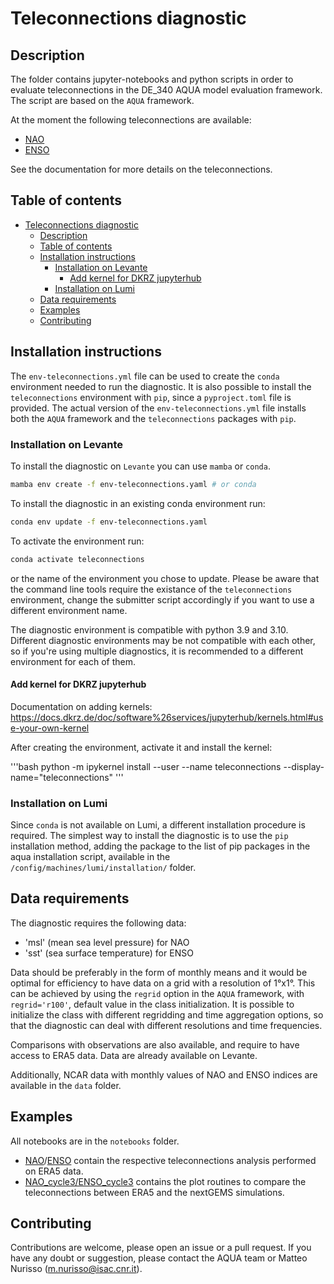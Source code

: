 # Teleconnections diagnostic

## Description

The folder contains jupyter-notebooks and python scripts in order to evaluate teleconnections in the DE_340 AQUA model evaluation framework.
The script are based on the `AQUA` framework.

At the moment the following teleconnections are available:
- [NAO](https://github.com/oloapinivad/AQUA/blob/main/diagnostics/teleconnections/notebooks/NAO.ipynb)
- [ENSO](https://github.com/oloapinivad/AQUA/blob/main/diagnostics/teleconnections/notebooks/ENSO.ipynb)


See the documentation for more details on the teleconnections.

## Table of contents

- [Teleconnections diagnostic](#teleconnections-diagnostic)
  - [Description](#description)
  - [Table of contents](#table-of-contents)
  - [Installation instructions](#installation-instructions)
    - [Installation on Levante](#installation-on-levante)
      - [Add kernel for DKRZ jupyterhub](#add-kernel-for-dkrz-jupyterhub)
    - [Installation on Lumi](#installation-on-lumi)
  - [Data requirements](#data-requirements)
  - [Examples](#examples)
  - [Contributing](#contributing)

## Installation instructions

The `env-teleconnections.yml` file can be used to create the `conda` environment needed to run the diagnostic.
It is also possible to install the `teleconnections` environment with `pip`, since a `pyproject.toml` file is provided.
The actual version of the `env-teleconnections.yml` file installs both the `AQUA` framework and the `teleconnections` packages with `pip`.

### Installation on Levante

To install the diagnostic on `Levante` you can use `mamba` or `conda`.
```bash
mamba env create -f env-teleconnections.yaml # or conda
```

To install the diagnostic in an existing conda environment run:

```bash
conda env update -f env-teleconnections.yaml
```

To activate the environment run:

```bash
conda activate teleconnections
```

or the name of the environment you chose to update.
Please be aware that the command line tools require the existance of the `teleconnections` environment, change the submitter script accordingly if you want to use a different environment name.

The diagnostic environment is compatible with python 3.9 and 3.10.
Different diagnostic environments may be not compatible with each other, so if you're using multiple diagnostics, it is recommended to a different environment for each of them.

#### Add kernel for DKRZ jupyterhub

Documentation on adding kernels: https://docs.dkrz.de/doc/software%26services/jupyterhub/kernels.html#use-your-own-kernel

After creating the environment, activate it and install the kernel:

'''bash
python -m ipykernel install --user --name teleconnections --display-name="teleconnections"
'''

### Installation on Lumi

Since `conda` is not available on Lumi, a different installation procedure is required.
The simplest way to install the diagnostic is to use the `pip` installation method, adding the package to the list of pip packages in the aqua installation script, available in the `/config/machines/lumi/installation/` folder.

## Data requirements

The diagnostic requires the following data:
- 'msl' (mean sea level pressure) for NAO
- 'sst' (sea surface temperature) for ENSO

Data should be preferably in the form of monthly means and it would be optimal for efficiency to have data on a grid with a resolution of 1°x1°.
This can be achieved by using the `regrid` option in the `AQUA` framework, with `regrid='r100'`, default value in the class initialization.
It is possible to initialize the class with different regridding and time aggregation options, so that the diagnostic can deal with different resolutions and time frequencies.

Comparisons with observations are also available, and require to have access to ERA5 data.
Data are already available on Levante.

Additionally, NCAR data with monthly values of NAO and ENSO indices are available in the `data` folder.

## Examples

All notebooks are in the `notebooks` folder.

- [NAO](https://github.com/oloapinivad/AQUA/blob/main/diagnostics/teleconnections/notebooks/NAO.ipynb)/[ENSO](https://github.com/oloapinivad/AQUA/blob/main/diagnostics/teleconnections/notebooks/ENSO.ipynb) contain the respective teleconnections analysis performed on ERA5 data.
- [NAO_cycle3/ENSO_cycle3](https://github.com/oloapinivad/AQUA/blob/main/diagnostics/teleconnections/notebooks/NAO_cycle3.ipynb) contains the plot routines to compare the teleconnections between ERA5 and the nextGEMS simulations.


## Contributing

Contributions are welcome, please open an issue or a pull request.
If you have any doubt or suggestion, please contact the AQUA team or Matteo Nurisso (m.nurisso@isac.cnr.it).